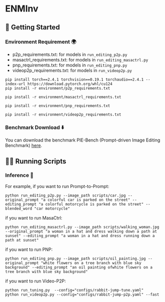 # ENMInv


## 🚀 Getting Started
<span id="getting-started"></span>

### Environment Requirement 🌍
<span id="environment-requirement"></span>

- p2p_requirements.txt: for models in `run_editing_p2p.py`
- masactrl_requirements.txt: for models in `run_editing_masactrl.py`
- pnp_requirements.txt: for models in `run_editing_pnp.py`
- videop2p_requirements.txt: for models in `run_videop2p.py`

```shell
pip install torch==2.4.1 torchvision==0.19.1 torchaudio==2.4.1 --index-url https://download.pytorch.org/whl/cu124
pip install -r environment/p2p_requirements.txt

pip install -r environment/masactrl_requirements.txt

pip install -r environment/pnp_requirements.txt

pip install -r environment/videop2p_requirements.txt
```

### Benchmark Download ⬇️
<span id="benchmark-download"></span>

You can download the benchmark PIE-Bench (Prompt-driven Image Editing Benchmark) [here](https://github.com/cure-lab/PnPInversion).



## 🏃🏼 Running Scripts
<span id="running-scripts"></span>

### Inference 📜
<span id="inference"></span>

For example, if you want to run Prompt-to-Prompt:

```
python run_editing_p2p.py --image_path scripts/car.jpg --original_prompt "a colorful car is parked on the street" --editing_prompt "a colorful motorcycle is parked on the street" --blended_word "car motorcycle"
```

if you want to run MasaCtrl:

```
python run_editing_masactrl.py --image_path scripts/walking_woman.jpg --original_prompt "a woman in a hat and dress walking down a path at sunset" --editing_prompt "a woman in a hat and dress running down a path at sunset"
```

if you want to run PNP:

```
python run_editing_pnp.py --image_path scripts/oil_painting.jpg --original_prompt "white flowers on a tree branch with blue sky background" --editing_prompt "an oil painting ofwhite flowers on a tree branch with blue sky background"
```

if you want to run Video-P2P:

```
python run_tuning.py  --config="configs/rabbit-jump-tune.yaml"
python run_videop2p.py --config="configs/rabbit-jump-p2p.yaml" --fast
```



